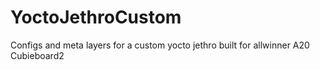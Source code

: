 # YoctoJethroCustom
Configs and meta layers for a custom yocto jethro built for allwinner A20 Cubieboard2
